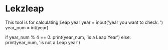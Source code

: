 # Lekzleap
This tool is for calculating Leap year
year = input('year you want to check: ')
year_num = int(year)

if year_num % 4 == 0:
    print(year_num, 'is a Leap Year')
else:
    print(year_num, 'is not a Leap year')
